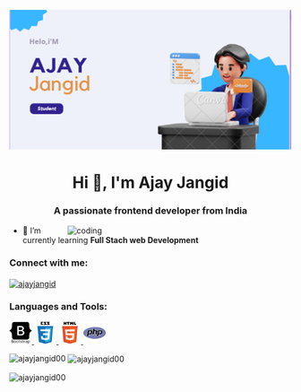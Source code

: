 ![Logo](https://github.com/ajayjangid00/ajayjangid/blob/main/Screenshot%202023-08-17%20163856.png)
<h1 align="center">Hi 👋, I'm Ajay Jangid</h1>
<h3 align="center">A passionate frontend developer from India</h3>

<img align="right" alt="coding" width="400" src="https://media3.giphy.com/media/qgQUggAC3Pfv687qPC/200.webp?cid=ecf05e47c6ue3u4z3j622ljqhj1360wrp95qmmip691278qd&ep=v1_gifs_search&rid=200.webp&ct=g">

- 🌱 I’m currently learning **Full Stach web Development**

<h3 align="left">Connect with me:</h3>
<p align="left">
<a href="https://linkedin.com/in/ajayjangid" target="blank"><img align="center" src="https://raw.githubusercontent.com/rahuldkjain/github-profile-readme-generator/master/src/images/icons/Social/linked-in-alt.svg" alt="ajayjangid" height="30" width="40" /></a>
</p>

<h3 align="left">Languages and Tools:</h3>
<p align="left"> <a href="https://getbootstrap.com" target="_blank" rel="noreferrer"> <img src="https://raw.githubusercontent.com/devicons/devicon/master/icons/bootstrap/bootstrap-plain-wordmark.svg" alt="bootstrap" width="40" height="40"/> </a> <a href="https://www.w3schools.com/css/" target="_blank" rel="noreferrer"> <img src="https://raw.githubusercontent.com/devicons/devicon/master/icons/css3/css3-original-wordmark.svg" alt="css3" width="40" height="40"/> </a> <a href="https://www.w3.org/html/" target="_blank" rel="noreferrer"> <img src="https://raw.githubusercontent.com/devicons/devicon/master/icons/html5/html5-original-wordmark.svg" alt="html5" width="40" height="40"/> </a> <a href="https://www.php.net" target="_blank" rel="noreferrer"> <img src="https://raw.githubusercontent.com/devicons/devicon/master/icons/php/php-original.svg" alt="php" width="40" height="40"/> </a> </p>

<p><img align="left" src="https://github-readme-stats.vercel.app/api/top-langs?username=ajayjangid00&show_icons=true&locale=en&layout=compact" alt="ajayjangid00" /></p>

<p>&nbsp;<img align="center" src="https://github-readme-stats.vercel.app/api?username=ajayjangid00&show_icons=true&locale=en" alt="ajayjangid00" /></p>

<p><img align="center" src="https://github-readme-streak-stats.herokuapp.com/?user=ajayjangid00&" alt="ajayjangid00" /></p>

